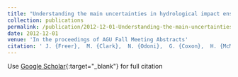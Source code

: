 ```yaml
---
title: "Understanding the main uncertainties in hydrological impact ensembles of Regional Climate Models predictions for large catchments in the UK"
collection: publications
permalink: /publication/2012-12-01-Understanding-the-main-uncertainties-in-hydrological-impact-ensembles-of-Regional-Climate-Models-predictions-for-large-catchments-in-the-UK
date: 2012-12-01
venue: 'In the proceedings of AGU Fall Meeting Abstracts'
citation: ' J. {Freer},  M. {Clark},  N. {Odoni},  G. {Coxon},  H. {McMillan},  M. {Souvignet},  H. {Cloke},  F. {Wetterhall},  F. {Pappenberger},  J. {Bloomfield}, &quot;Understanding the main uncertainties in hydrological impact ensembles of Regional Climate Models predictions for large catchments in the UK.&quot; In the proceedings of AGU Fall Meeting Abstracts, 2012.'
---
```

Use [Google Scholar](https://scholar.google.com/scholar?q=Understanding+the+main+uncertainties+in+hydrological+impact+ensembles+of+Regional+Climate+Models+predictions+for+large+catchments+in+the+UK){:target="_blank"} for full citation